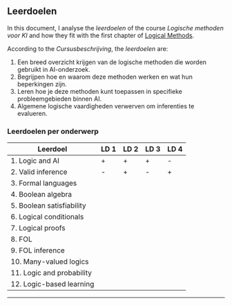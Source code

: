 ## Leerdoelen

In this document, I analyse the *leerdoelen* of the course *Logische methoden voor KI* and how they fit with the first chapter of [Logical Methods](https://logicalmethods.ai).

According to the *Cursusbeschrijving*, the *leerdoelen* are:

1. Een breed overzicht krijgen van de logische methoden die worden gebruikt in AI-onderzoek.  
2. Begrijpen hoe en waarom deze methoden werken en wat hun beperkingen zijn.  
3. Leren hoe je deze methoden kunt toepassen in specifieke probleemgebieden binnen AI.  
4. Algemene logische vaardigheden verwerven om inferenties te evalueren.

### Leerdoelen per onderwerp

| **Leerdoel**          | LD 1 | LD 2 | LD 3 | LD 4 |
|-----------------------|------|------|------|------|
| 1. Logic and AI       | +    | +    | +    | -    |
| 2. Valid inference    | -    | +    | -    | +    |
| 3. Formal languages   |      |      |      |      |
| 4. Boolean algebra    |      |      |      |      |
| 5. Boolean satisfiability |  |      |      |      |
| 6. Logical conditionals |   |      |      |      |
| 7. Logical proofs     |      |      |      |      |
| 8. FOL                |      |      |      |      |
| 9. FOL inference      |      |      |      |      |
| 10. Many-valued logics |     |      |      |      |
| 11. Logic and probability | |      |      |      |
| 12. Logic-based learning |  |      |      |      |

---
